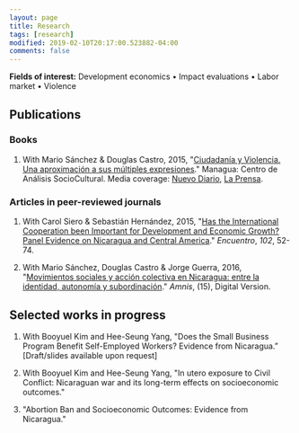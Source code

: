 ```yaml
---
layout: page
title: Research
tags: [research]
modified: 2019-02-10T20:17:00.523882-04:00
comments: false
---
```


**Fields of interest:** Development economics • Impact evaluations • Labor market • Violence

## Publications

### Books
1. With Mario Sánchez & Douglas Castro, 2015, "[Ciudadanía y Violencia. Una aproximación a sus múltiples expresiones](http://biblioteca.clacso.edu.ar/Nicaragua/casc-uca/20150313124733/Ciudadania-y-violencia.pdf)." Managua: Centro de Análisis SocioCultural. Media coverage: [Nuevo Diario](https://www.elnuevodiario.com.ni/nacionales/330085-conocido-puede-convertirse-su-peor-pesadilla/), [La Prensa](https://www.laprensa.com.ni/2014/09/07/nacionales/211038-comunidad-vela-por-su-seguridad).

### Articles in peer-reviewed journals
1. With Carol Siero & Sebastián Hernández, 2015, "[Has the International Cooperation been Important for Development and Economic Growth? Panel Evidence on Nicaragua and Central America](http://www.uca.edu.ni/2/images/Revista-Encuentro/Revistas/e102/art-5.pdf)." _Encuentro_, _102_, 52-74.

2. With Mario Sánchez, Douglas Castro & Jorge Guerra, 2016, "[Movimientos sociales y acción colectiva en Nicaragua: entre la identidad, autonomía y subordinación](https://amnis.revues.org/2813)." _Amnis_, (15), Digital Version.

## Selected works in progress

1. With Booyuel Kim and Hee-Seung Yang, "Does the Small Business Program Benefit Self-Employed Workers? Evidence from Nicaragua.” [Draft/slides available upon request]

2. With Booyuel Kim and Hee-Seung Yang, "In utero exposure to Civil Conflict: Nicaraguan war and its long-term effects on socioeconomic outcomes."

2. "Abortion Ban and Socioeconomic Outcomes: Evidence from Nicaragua."
